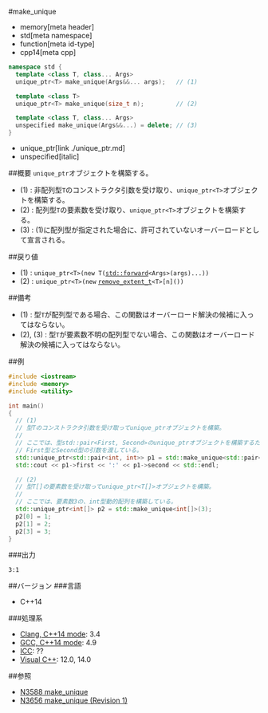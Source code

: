 #make_unique
* memory[meta header]
* std[meta namespace]
* function[meta id-type]
* cpp14[meta cpp]

```cpp
namespace std {
  template <class T, class... Args>
  unique_ptr<T> make_unique(Args&&... args);   // (1)

  template <class T>
  unique_ptr<T> make_unique(size_t n);         // (2)

  template <class T, class... Args>
  unspecified make_unique(Args&&...) = delete; // (3)
}
```
* unique_ptr[link ./unique_ptr.md]
* unspecified[italic]

##概要
`unique_ptr`オブジェクトを構築する。

- (1) : 非配列型`T`のコンストラクタ引数を受け取り、`unique_ptr<T>`オブジェクトを構築する。
- (2) : 配列型`T`の要素数を受け取り、`unique_ptr<T>`オブジェクトを構築する。
- (3) : (1)に配列型が指定された場合に、許可されていないオーバーロードとして宣言される。


##戻り値
- (1) : `unique_ptr<T>(new T(`[`std::forward`](/reference/utility/forward.md)`<Args>(args)...))`
- (2) : `unique_ptr<T>(new` [`remove_extent_t`](/reference/type_traits/remove_extent.md)`<T>[n]())`


##備考
- (1) : 型`T`が配列型である場合、この関数はオーバーロード解決の候補に入ってはならない。
- (2), (3) : 型`T`が要素数不明の配列型でない場合、この関数はオーバーロード解決の候補に入ってはならない。


##例
```cpp
#include <iostream>
#include <memory>
#include <utility>

int main()
{
  // (1)
  // 型Tのコンストラクタ引数を受け取ってunique_ptrオブジェクトを構築。
  //
  // ここでは、型std::pair<First, Second>のunique_ptrオブジェクトを構築するために、
  // First型とSecond型の引数を渡している。
  std::unique_ptr<std::pair<int, int>> p1 = std::make_unique<std::pair<int, int>>(3, 1);
  std::cout << p1->first << ':' << p1->second << std::endl;

  // (2)
  // 型T[]の要素数を受け取ってunique_ptr<T[]>オブジェクトを構築。
  //
  // ここでは、要素数3の、int型動的配列を構築している。
  std::unique_ptr<int[]> p2 = std::make_unique<int[]>(3);
  p2[0] = 1;
  p2[1] = 2;
  p2[3] = 3;
}
```

###出力
```
3:1
```

##バージョン
###言語
- C++14

###処理系
- [Clang, C++14 mode](/implementation.md#clang): 3.4
- [GCC, C++14 mode](/implementation.md#gcc): 4.9
- [ICC](/implementation.md#icc): ??
- [Visual C++](/implementation.md#visual_cpp): 12.0, 14.0


##参照
- [N3588 make_unique](http://www.open-std.org/jtc1/sc22/wg21/docs/papers/2013/n3588.htm)
- [N3656 make_unique (Revision 1)](http://www.open-std.org/jtc1/sc22/wg21/docs/papers/2013/n3656.htm)

